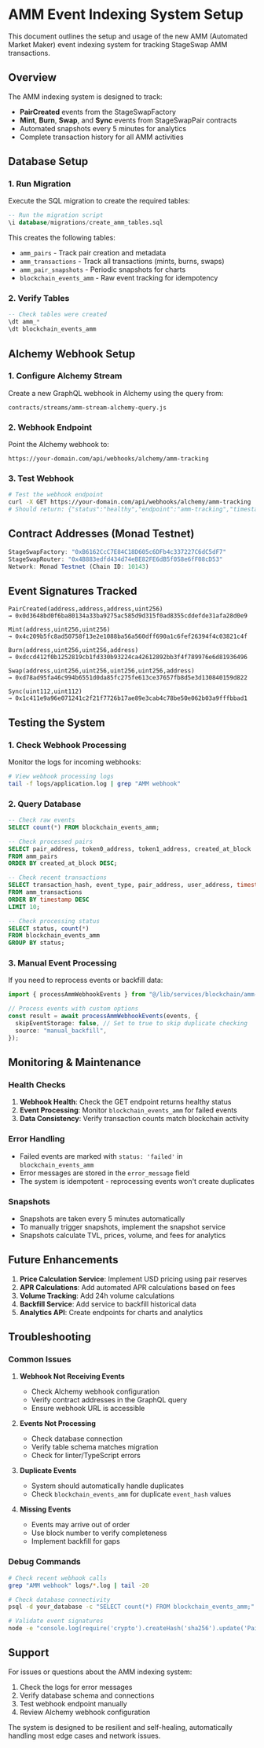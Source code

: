 # AMM Event Indexing System Setup

This document outlines the setup and usage of the new AMM (Automated Market Maker) event indexing system for tracking StageSwap AMM transactions.

## Overview

The AMM indexing system is designed to track:

- **PairCreated** events from the StageSwapFactory
- **Mint**, **Burn**, **Swap**, and **Sync** events from StageSwapPair contracts
- Automated snapshots every 5 minutes for analytics
- Complete transaction history for all AMM activities

## Database Setup

### 1. Run Migration

Execute the SQL migration to create the required tables:

```sql
-- Run the migration script
\i database/migrations/create_amm_tables.sql
```

This creates the following tables:

- `amm_pairs` - Track pair creation and metadata
- `amm_transactions` - Track all transactions (mints, burns, swaps)
- `amm_pair_snapshots` - Periodic snapshots for charts
- `blockchain_events_amm` - Raw event tracking for idempotency

### 2. Verify Tables

```sql
-- Check tables were created
\dt amm_*
\dt blockchain_events_amm
```

## Alchemy Webhook Setup

### 1. Configure Alchemy Stream

Create a new GraphQL webhook in Alchemy using the query from:

```
contracts/streams/amm-stream-alchemy-query.js
```

### 2. Webhook Endpoint

Point the Alchemy webhook to:

```
https://your-domain.com/api/webhooks/alchemy/amm-tracking
```

### 3. Test Webhook

```bash
# Test the webhook endpoint
curl -X GET https://your-domain.com/api/webhooks/alchemy/amm-tracking
# Should return: {"status":"healthy","endpoint":"amm-tracking","timestamp":"..."}
```

## Contract Addresses (Monad Testnet)

```typescript
StageSwapFactory: "0xB6162CcC7E84C18D605c6DFb4c337227C6dC5dF7"
StageSwapRouter: "0x4B883edfd434d74eBE82FE6dB5f058e6fF08cD53"
Network: Monad Testnet (Chain ID: 10143)
```

## Event Signatures Tracked

```
PairCreated(address,address,address,uint256)
→ 0x0d3648bd0f6ba80134a33ba9275ac585d9d315f0ad8355cddefde31afa28d0e9

Mint(address,uint256,uint256)
→ 0x4c209b5fc8ad50758f13e2e1088ba56a560dff690a1c6fef26394f4c03821c4f

Burn(address,uint256,uint256,address)
→ 0xdccd412f0b1252819cb1fd330b93224ca42612892bb3f4f789976e6d81936496

Swap(address,uint256,uint256,uint256,uint256,address)
→ 0xd78ad95fa46c994b6551d0da85fc275fe613ce37657fb8d5e3d130840159d822

Sync(uint112,uint112)
→ 0x1c411e9a96e071241c2f21f7726b17ae89e3cab4c78be50e062b03a9fffbbad1
```

## Testing the System

### 1. Check Webhook Processing

Monitor the logs for incoming webhooks:

```bash
# View webhook processing logs
tail -f logs/application.log | grep "AMM webhook"
```

### 2. Query Database

```sql
-- Check raw events
SELECT count(*) FROM blockchain_events_amm;

-- Check processed pairs
SELECT pair_address, token0_address, token1_address, created_at_block
FROM amm_pairs
ORDER BY created_at_block DESC;

-- Check recent transactions
SELECT transaction_hash, event_type, pair_address, user_address, timestamp
FROM amm_transactions
ORDER BY timestamp DESC
LIMIT 10;

-- Check processing status
SELECT status, count(*)
FROM blockchain_events_amm
GROUP BY status;
```

### 3. Manual Event Processing

If you need to reprocess events or backfill data:

```typescript
import { processAmmWebhookEvents } from "@/lib/services/blockchain/amm-events.service";

// Process events with custom options
const result = await processAmmWebhookEvents(events, {
  skipEventStorage: false, // Set to true to skip duplicate checking
  source: "manual_backfill",
});
```

## Monitoring & Maintenance

### Health Checks

1. **Webhook Health**: Check the GET endpoint returns healthy status
2. **Event Processing**: Monitor `blockchain_events_amm` for failed events
3. **Data Consistency**: Verify transaction counts match blockchain activity

### Error Handling

- Failed events are marked with `status: 'failed'` in `blockchain_events_amm`
- Error messages are stored in the `error_message` field
- The system is idempotent - reprocessing events won't create duplicates

### Snapshots

- Snapshots are taken every 5 minutes automatically
- To manually trigger snapshots, implement the snapshot service
- Snapshots calculate TVL, prices, volume, and fees for analytics

## Future Enhancements

1. **Price Calculation Service**: Implement USD pricing using pair reserves
2. **APR Calculations**: Add automated APR calculations based on fees
3. **Volume Tracking**: Add 24h volume calculations
4. **Backfill Service**: Add service to backfill historical data
5. **Analytics API**: Create endpoints for charts and analytics

## Troubleshooting

### Common Issues

1. **Webhook Not Receiving Events**

   - Check Alchemy webhook configuration
   - Verify contract addresses in the GraphQL query
   - Ensure webhook URL is accessible

2. **Events Not Processing**

   - Check database connection
   - Verify table schema matches migration
   - Check for linter/TypeScript errors

3. **Duplicate Events**

   - System should automatically handle duplicates
   - Check `blockchain_events_amm` for duplicate `event_hash` values

4. **Missing Events**
   - Events may arrive out of order
   - Use block number to verify completeness
   - Implement backfill for gaps

### Debug Commands

```bash
# Check recent webhook calls
grep "AMM webhook" logs/*.log | tail -20

# Check database connectivity
psql -d your_database -c "SELECT count(*) FROM blockchain_events_amm;"

# Validate event signatures
node -e "console.log(require('crypto').createHash('sha256').update('PairCreated(address,address,address,uint256)').digest('hex'))"
```

## Support

For issues or questions about the AMM indexing system:

1. Check the logs for error messages
2. Verify database schema and connections
3. Test webhook endpoint manually
4. Review Alchemy webhook configuration

The system is designed to be resilient and self-healing, automatically handling most edge cases and network issues.

